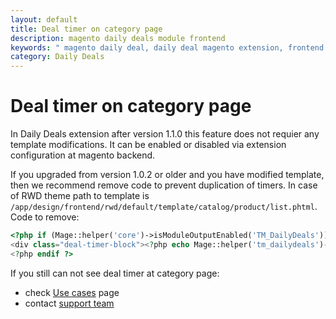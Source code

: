 ```yaml
---
layout: default
title: Deal timer on category page
description: magento daily deals module frontend
keywords: " magento daily deal, daily deal magento extension, frontend timer, category page"
category: Daily Deals
---
```


# Deal timer on category page

In Daily Deals extension after version 1.1.0 this feature does not requier any
template modifications. It can be enabled or disabled via extension
configuration at magento backend.

If you upgraded from version 1.0.2 or older and you have modified template, then
we recommend remove code to prevent duplication of timers.
In case of RWD theme path to template is
`/app/design/frontend/rwd/default/template/catalog/product/list.phtml`. Code to
remove:

```php
<?php if (Mage::helper('core')->isModuleOutputEnabled('TM_DailyDeals')) : ?>
<div class="deal-timer-block"><?php echo Mage::helper('tm_dailydeals')->outputDealTimer($_product) ?></div>
<?php endif ?>
```

If you still can not see deal timer at category page:

- check [Use cases](/m1/extensions/dailydeals/use-cases/) page
- contact [support team](https://swissuplabs.com/contacts/)
